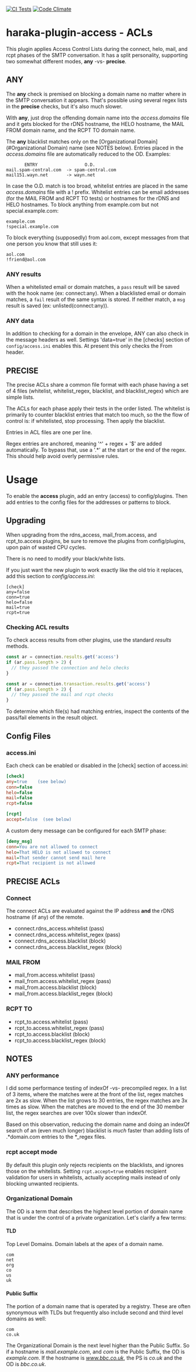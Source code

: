 [![CI Tests][ci-img]][ci-url]
[![Code Climate][clim-img]][clim-url]

# haraka-plugin-access - ACLs

This plugin applies Access Control Lists during the connect, helo, mail, and rcpt phases of the SMTP conversation. It has a split personality, supporting two somewhat different modes, **any** -vs- **precise**.

## ANY

The **any** check is premised on blocking a domain name no matter where in the SMTP conversation it appears. That's possible using several regex lists in the **precise** checks, but it's also much slower.

With **any**, just drop the offending domain name into the _access.domains_ file and it gets blocked for the rDNS hostname, the HELO hostname, the MAIL FROM domain name, and the RCPT TO domain name.

The **any** blacklist matches only on the [Organizational Domain](#Organizational Domain) name (see NOTES below). Entries placed in the _access.domains_ file are automatically reduced to the OD. Examples:

           ENTRY                  O.D.
    mail.spam-central.com  -> spam-central.com
    mail151.wayn.net       -> wayn.net

In case the O.D. match is too broad, whitelist entries are placed in the same _access.domains_ file with a ! prefix. Whitelist entries can be email addresses (for the MAIL FROM and RCPT TO tests) or hostnames for the rDNS and HELO hostnames. To block anything from example.com but not special.example.com:

    example.com
    !special.example.com

To block everything (supposedly) from aol.com, except messages from that one
person you know that still uses it:

    aol.com
    !friend@aol.com

### ANY results

When a whitelisted email or domain matches, a `pass` result will be saved with the hook name (ex: connect:any). When a blacklisted email or domain matches, a `fail` result of the same syntax is stored. If neither match, a `msg` result is saved (ex: unlisted(connect:any)).

### ANY data

In addition to checking for a domain in the envelope, ANY can also check in
the message headers as well. Settings 'data=true' in the [checks] section of
`config/access.ini` enables this. At present this only checks the From header.

## PRECISE

The precise ACLs share a common file format with each phase having a set of
4 files (whitelist, whitelist_regex, blacklist, and blacklist_regex) which
are simple lists.

The ACLs for each phase apply their tests in the order listed. The whitelist
is primarily to counter blacklist entries that match too much, so the the flow
of control is: if whitelisted, stop processing. Then apply the blacklist.

Entries in ACL files are one per line.

Regex entries are anchored, meaning '^' + regex + '$' are added automatically.
To bypass that, use a '.\*' at the start or the end of the regex. This should
help avoid overly permissive rules.

# Usage

To enable the **access** plugin, add an entry (access) to config/plugins. Then
add entries to the config files for the addresses or patterns to block.

## Upgrading

When upgrading from the rdns_access, mail_from.access, and rcpt_to.access
plugins, be sure to remove the plugins from config/plugins, upon pain of
wasted CPU cycles.

There is no need to modify your black/white lists.

If you just want the new plugin to work exactly like the old trio it replaces,
add this section to _config/access.ini_:

    [check]
    any=false
    conn=true
    helo=false
    mail=true
    rcpt=true

### Checking ACL results

To check access results from other plugins, use the standard _results_
methods.

```js
const ar = connection.results.get('access')
if (ar.pass.length > 2) {
  // they passed the connection and helo checks
}

const ar = connection.transaction.results.get('access')
if (ar.pass.length > 2) {
  // they passed the mail and rcpt checks
}
```

To determine which file(s) had matching entries, inspect the contents
of the pass/fail elements in the result object.

## Config Files

### access.ini

Each check can be enabled or disabled in the [check] section of access.ini:

```ini
[check]
any=true    (see below)
conn=false
helo=false
mail=false
rcpt=false

[rcpt]
accept=false  (see below)
```

A custom deny message can be configured for each SMTP phase:

```ini
[deny_msg]
conn=You are not allowed to connect
helo=That HELO is not allowed to connect
mail=That sender cannot send mail here
rcpt=That recipient is not allowed
```

## PRECISE ACLs

### Connect

The connect ACLs are evaluated against the IP address **and** the rDNS
hostname (if any) of the remote.

- connect.rdns_access.whitelist (pass)
- connect.rdns_access.whitelist_regex (pass)
- connect.rdns_access.blacklist (block)
- connect.rdns_access.blacklist_regex (block)

### MAIL FROM

- mail_from.access.whitelist (pass)
- mail_from.access.whitelist_regex (pass)
- mail_from.access.blacklist (block)
- mail_from.access.blacklist_regex (block)

### RCPT TO

- rcpt_to.access.whitelist (pass)
- rcpt_to.access.whitelist_regex (pass)
- rcpt_to.access.blacklist (block)
- rcpt_to.access.blacklist_regex (block)

## NOTES

### ANY performance

I did some performance testing of indexOf -vs- precompiled regex. In
a list of 3 items, where the matches were at the front of the list, regex
matches are 2x as slow. When the list grows to 30 entries, the regex
matches are 3x times as slow. When the matches are moved to the end of the
30 member list, the regex searches are over 100x slower than indexOf.

Based on this observation, reducing the domain name and doing an indexOf
search of an (even much longer) blacklist is _much_ faster than adding lists
of .\*domain.com entries to the \*\_regex files.

### rcpt accept mode

By default this plugin only rejects recipients on the blacklists, and ignores those on the whitelists. Setting `rcpt.accept=true` enables recipient validation for users in whitelists, actually accepting mails instead of only blocking unwanted recipients.

### Organizational Domain

The OD is a term that describes the highest level portion of domain name that is under the control of a private organization. Let's clarify a few terms:

#### TLD

Top Level Domains. Domain labels at the apex of a domain name.

    com
    net
    org
    co
    us
    uk

#### Public Suffix

The portion of a domain name that is operated by a registry. These are often synonymous with TLDs but frequently also include second and third level domains as well:

    com
    co.uk

The Organizational Domain is the next level higher than the Public Suffix. So if a hostname is _mail.example.com_, and _com_ is the Public Suffix, the OD is _example.com_. If the hostname is *www.bbc.co.uk*, the PS is _co.uk_ and the OD is _bbc.co.uk_.

<!-- leave these buried at the bottom of the document -->

[ci-img]: https://github.com/haraka/haraka-plugin-access/actions/workflows/ci.yml/badge.svg
[ci-url]: https://github.com/haraka/haraka-plugin-access/actions/workflows/ci.yml
[clim-img]: https://codeclimate.com/github/haraka/haraka-plugin-access/badges/gpa.svg
[clim-url]: https://codeclimate.com/github/haraka/haraka-plugin-access

